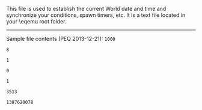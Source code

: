 This file is used to establish the current World date and time and synchronize your conditions, spawn timers, etc. It is a text file located in your \eqemu root folder.

***

Sample file contents (PEQ 2013-12-21):
`1000`

`8`

`1`

`0`

`1`

`3513`

`1387620078`